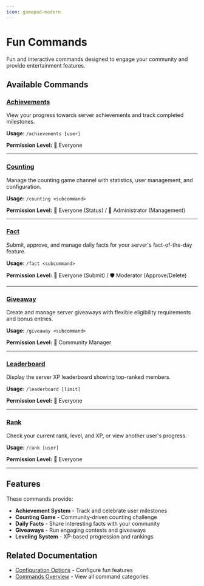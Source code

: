 ```yaml
---
icon: gamepad-modern
---
```


# Fun Commands

Fun and interactive commands designed to engage your community and provide entertainment features.

## Available Commands

### [Achievements](achievements.md)

View your progress towards server achievements and track completed milestones.

**Usage:** `/achievements [user]`

**Permission Level:** 👤 Everyone

***

### [Counting](counting.md)

Manage the counting game channel with statistics, user management, and configuration.

**Usage:** `/counting <subcommand>`

**Permission Level:** 👤 Everyone (Status) / 👑 Administrator (Management)

***

### [Fact](fact.md)

Submit, approve, and manage daily facts for your server's fact-of-the-day feature.

**Usage:** `/fact <subcommand>`

**Permission Level:** 👤 Everyone (Submit) / 🛡️ Moderator (Approve/Delete)

***

### [Giveaway](giveaway.md)

Create and manage server giveaways with flexible eligibility requirements and bonus entries.

**Usage:** `/giveaway <subcommand>`

**Permission Level:** 🔧 Community Manager

***

### [Leaderboard](leaderboard.md)

Display the server XP leaderboard showing top-ranked members.

**Usage:** `/leaderboard [limit]`

**Permission Level:** 👤 Everyone

***

### [Rank](rank.md)

Check your current rank, level, and XP, or view another user's progress.

**Usage:** `/rank [user]`

**Permission Level:** 👤 Everyone

***

## Features

These commands provide:

* **Achievement System** - Track and celebrate user milestones
* **Counting Game** - Community-driven counting challenge
* **Daily Facts** - Share interesting facts with your community
* **Giveaways** - Run engaging contests and giveaways
* **Leveling System** - XP-based progression and rankings

## Related Documentation

* [Configuration Options](../../basics/configuration-options.md) - Configure fun features
* [Commands Overview](../commands.md) - View all command categories
